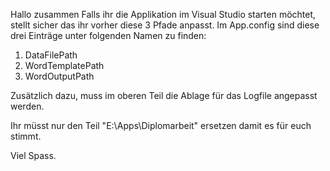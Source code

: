 Hallo zusammen
Falls ihr die Applikation im Visual Studio starten möchtet, stellt sicher das ihr vorher diese 3 Pfade anpasst.
Im App.config sind diese drei Einträge unter folgenden Namen zu finden:
  1. DataFilePath
  2. WordTemplatePath
  3. WordOutputPath

Zusätzlich dazu, muss im oberen Teil die Ablage für das Logfile angepasst werden.

Ihr müsst nur den Teil "E:\Apps\Diplomarbeit" ersetzen damit es für euch stimmt.

Viel Spass.
